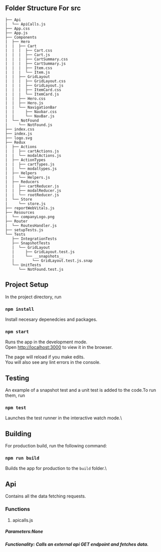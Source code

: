 ## Folder Structure For src

```
├── Api
|  └── ApiCalls.js
├── App.css
├── App.js
├── Components
|  ├── Hero
|  |  ├── Cart
|  |  |  ├── Cart.css
|  |  |  ├── Cart.js
|  |  |  ├── CartSummary.css
|  |  |  ├── CartSummary.js
|  |  |  ├── Item.css
|  |  |  └── Item.js
|  |  ├── GridLayout
|  |  |  ├── GridLayout.css
|  |  |  ├── GridLayout.js
|  |  |  ├── ItemCard.css
|  |  |  └── ItemCard.js
|  |  ├── Hero.css
|  |  ├── Hero.js
|  |  └── NavigationBar
|  |     ├── Navbar.css
|  |     └── NavBar.js
|  └── NotFound
|     └── NotFound.js
├── index.css
├── index.js
├── logo.svg
├── Redux
|  ├── Actions
|  |  ├── cartActions.js
|  |  └── modalActions.js
|  ├── ActionTypes
|  |  ├── cartTypes.js
|  |  └── modaltypes.js
|  ├── Helpers
|  |  └── Helpers.js
|  ├── Reducers
|  |  ├── cartReducer.js
|  |  ├── modalReducer.js
|  |  └── rootReducer.js
|  └── Store
|     └── store.js
├── reportWebVitals.js
├── Resources
|  └── companyLogo.png
├── Router
|  └── RoutesHandler.js
├── setupTests.js
└── Tests
   ├── IntegrationTests
   ├── SnapshotTests
   |  └── GridLayout
   |     ├── GridLayout.test.js
   |     └── __snapshots__
   |        └── GridLayout.test.js.snap
   └── UnitTests
      └── NotFound.test.js
   ```

## Project Setup

In the project directory, run

### `npm install`

Install necesary depenedcies and packages.

### `npm start`

Runs the app in the development mode.\
Open [http://localhost:3000](http://localhost:3000) to view it in the browser.

The page will reload if you make edits.\
You will also see any lint errors in the console.

## Testing

An example of a snapshot test and a unit test is added to the code.To run them, run 

### `npm test`

Launches the test runner in the interactive watch mode.\

## Building

For production build, run the following command:

### `npm run build`

Builds the app for production to the `build` folder.\

## Api

Contains all the data fetching requests.

### Functions

1. apicalls.js

##### Parameters:None
##### Functionality: Calls an external api GET endpoint and fetches data.

